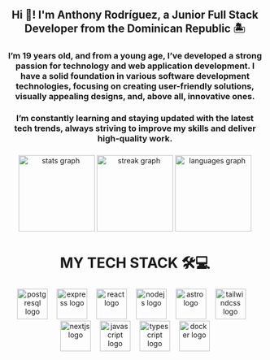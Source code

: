 <h2 align="center">Hi 👋! I'm Anthony Rodríguez, a Junior Full Stack Developer from the Dominican Republic 🏝️</h2>

###

<h3 align="center">I’m 19 years old, and from a young age, I’ve developed a strong passion for technology and web application development. I have a solid foundation in various software development technologies, focusing on creating user-friendly solutions, visually appealing designs, and, above all, innovative ones.</h3>

<h3 align="center">I’m constantly learning and staying updated with the latest tech trends, always striving to improve my skills and deliver high-quality work.</h3>

###

<div align="center">
  <img src="https://github-readme-stats.vercel.app/api?username=AnthonyRodriguez0506&hide_title=false&hide_rank=false&show_icons=true&include_all_commits=true&count_private=true&disable_animations=false&theme=github_dark&locale=en&hide_border=false" height="150" alt="stats graph"  />
  <img src="https://streak-stats.demolab.com?user=AnthonyRodriguez0506&locale=en&mode=daily&theme=github_dark&hide_border=false&border_radius=5" height="150" alt="streak graph"  />
  <img src="https://github-readme-stats.vercel.app/api/top-langs?username=AnthonyRodriguez0506&locale=en&hide_title=false&layout=compact&card_width=320&langs_count=6&theme=github_dark&hide_border=false" height="150" alt="languages graph"  />
</div>

###

<h1 align="center">MY TECH STACK 🛠💻</h1>

###

<div align="center">
  <img src="https://skillicons.dev/icons?i=postgres" height="60" alt="postgresql logo"  />
  <img width="10" />
  <img src="https://skillicons.dev/icons?i=express" height="60" alt="express logo"  />
  <img width="10" />
  <img src="https://skillicons.dev/icons?i=react" height="60" alt="react logo"  />
  <img width="10" />
  <img src="https://skillicons.dev/icons?i=nodejs" height="60" alt="nodejs logo"  />
  <img width="10" />
  <img src="https://skillicons.dev/icons?i=astro" height="60" alt="astro logo"  />
  <img width="10" />
  <img src="https://skillicons.dev/icons?i=tailwind" height="60" alt="tailwindcss logo"  />
  <img width="10" />
  <img src="https://skillicons.dev/icons?i=nextjs" height="60" alt="nextjs logo"  />
  <img width="10" />
  <img src="https://skillicons.dev/icons?i=js" height="60" alt="javascript logo"  />
  <img width="10" />
  <img src="https://skillicons.dev/icons?i=ts" height="60" alt="typescript logo"  />
  <img width="10" />
  <img src="https://skillicons.dev/icons?i=docker" height="60" alt="docker logo"  />
</div>

###
